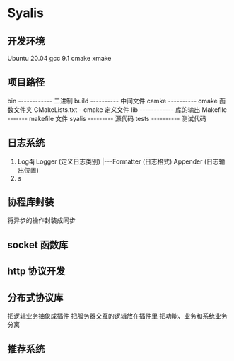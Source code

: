 # Syalis

## 开发环境

Ubuntu 20.04
gcc 9.1
cmake xmake

## 项目路径

bin ------------ 二进制
build ---------- 中间文件
camke ---------- cmake 函数文件夹
CMakeLists.txt - cmake 定义文件
lib ------------ 库的输出
Makefile ------- makefile 文件
syalis --------- 源代码
tests ---------- 测试代码

## 日志系统

1. Log4j
    Logger (定义日志类别)
      |---Formatter (日志格式)
    Appender (日志输出位置)
2. s

## 协程库封装

将异步的操作封装成同步

## socket 函数库

## http 协议开发

## 分布式协议库

把逻辑业务抽象成插件
把服务器交互的逻辑放在插件里
把功能、业务和系统业务分离

## 推荐系统
